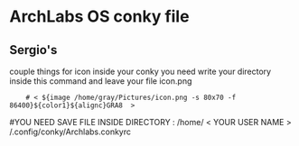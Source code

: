 
# ArchLabs OS conky file
##  Sergio's
  couple things
  for icon inside your conky you need write your directory inside this command and leave your file  icon.png
        
        # < ${image /home/gray/Pictures/icon.png -s 80x70 -f 86400}${color1}${alignc}GRA8  >
        
#YOU NEED SAVE FILE INSIDE DIRECTORY :  /home/ < YOUR USER NAME > /.config/conky/Archlabs.conkyrc
